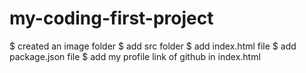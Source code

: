 # my-coding-first-project
$ created an image folder
$ add src folder
$ add index.html file
$ add package.json file
$ add my profile link of github in index.html
